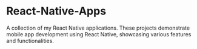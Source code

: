# React-Native-Apps
A collection of my React Native applications. These projects demonstrate mobile app development using React Native, showcasing various features and functionalities.
